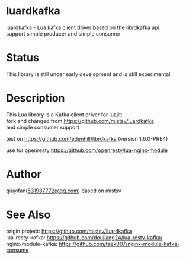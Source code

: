 luardkafka
=====

luardkafka - Lua kafka client driver based on the librdkafka api  
support simple producer and simple consumer


Status
======

This library is still under early development and is still experimental.

Description
===========

This Lua library is a Kafka client driver for luajit:  
fork and changed from https://github.com/mistsv/luardkafka  
and simple consumer support

test on https://github.com/edenhill/librdkafka (version 1.6.0-PRE4)

use for openresty https://github.com/openresty/lua-nginx-module 

Author
======
qiuyifan(531987772@qq.com) based on mistsv

See Also
======
origin project: https://github.com/mistsv/luardkafka  
lua-resty-kafka: https://github.com/doujiang24/lua-resty-kafka/  
nginx-module-kafka: https://github.com/taek007/nginx-module-kafka-consume 